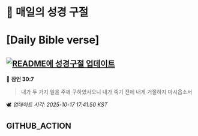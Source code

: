 # 🙏 매일의 성경 구절
# [Daily Bible verse]
## [![README에 성경구절 업데이트](https://github.com/DONGSUKA/first_test/actions/workflows/update-readme-bible.yml/badge.svg)](https://github.com/DONGSUKA/first_test/actions/workflows/update-readme-bible.yml)
<!-- START_BIBLE_VERSE -->
📖 **잠언 30:7**
> 내가 두 가지 일을 주께 구하였사오니 내가 죽기 전에 내게 거절하지 마시옵소서

🕊️ _업데이트 시각: 2025-10-17 17:41:50 KST_
  <!-- END_BIBLE_VERSE -->
## GITHUB_ACTION
